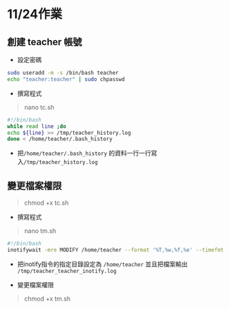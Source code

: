 # 11/24作業

## 創建 teacher 帳號 

- 設定密碼

```bash
sudo useradd -m -s /bin/bash teacher
echo "teacher:teacher" | sudo chpasswd
```

- 撰寫程式

> nano tc.sh

```bash
#!/bin/bash
while read line ;do
echo ${line} >> /tmp/teacher_history.log
done < /home/teacher/.bash_history
```

- 把`/home/teacher/.bash_history` 的資料一行一行寫入`/tmp/teacher_history.log`

## 變更檔案權限

> chmod +x tc.sh

- 撰寫程式

> nano tm.sh

```bash
#!/bin/bash
inotifywait -mre MODIFY /home/teacher --format '%T,%w,%f,%e' --timefmt '%Y-%m-%d-%H-%M-%S' >> /tmp/teacher_teacher_inotify.log
```

- 把inotify指令的指定目錄設定為 `/home/teacher` 並且把檔案輸出 `/tmp/teacher_teacher_inotify.log`
 
- 變更檔案權限

> chmod +x tm.sh
